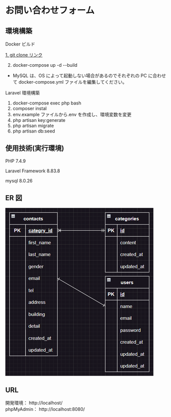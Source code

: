 # お問い合わせフォーム

## 環境構築

<P>Docker ビルド</P>

[1. git clone リンク](https://github.com/yoshikiakazawa/Test_ContactForm.git)

2. docker-compose up -d --build

- MySQL は、OS によって起動しない場合があるのでそれぞれの PC に合わせて docker-compose.yml ファイルを編集してください。

Laravel 環境構築

1. docker-compose exec php bash
2. composer instal
3. env.example ファイルから.env を作成し、環境変数を変更
4. php artisan key:generate
5. php artisan migrate
6. php artisan db:seed

## 使用技術(実行環境)

<P>PHP 7.4.9</P>
<p>Laravel Framework 8.83.8</p>
<p>mysql 8.0.26</p>

## ER 図

![ER図](image-1.png)

## URL

開発環境： http://localhost/
<br>
phpMyAdmin： http://localhost:8080/
